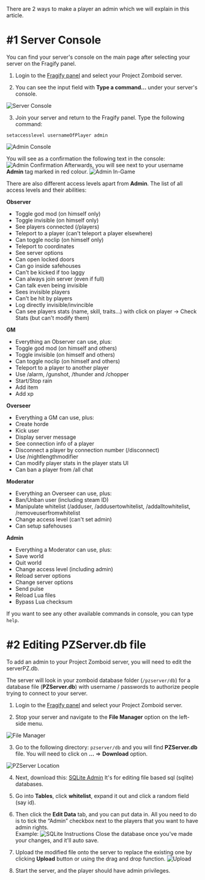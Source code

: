 There are 2 ways to make a player an admin which we will explain in this article.

# #1 Server Console

You can find your server's console on the main page after selecting your server on the Fragify panel.

1. Login to the [Fragify panel](https://panel.fragify.net/auth/login) and select your Project Zomboid server.

2. You can see the input field with **Type a command...** under your server's console.

![Server Console](../images/server-console.png)

3. Join your server and return to the Fragify panel. Type the following command:
```
setaccesslevel usernameOfPlayer admin
```
![Admin Console](../images/admin-console.png)

You will see as a confirmation the following text in the console:
![Admin Confirmation](../images/admin-confirmation.png)
Afterwards, you will see next to your username **Admin** tag marked in red colour.
![Admin In-Game](../images/admin-game.png)

There are also different access levels apart from **Admin**. 
The list of all access levels and their abilities:

**Observer**
* Toggle god mod (on himself only)
* Toggle invisible (on himself only)
* See players connected (/players)
* Teleport to a player (can't teleport a player elsewhere)
*  Can toggle noclip (on himself only)
* Teleport to coordinates
*  See server options
*  Can open locked doors
*  Can go inside safehouses
*  Can't be kicked if too laggy
*  Can always join server (even if full)
*  Can talk even being invisible
*  Sees invisible players
*  Can't be hit by players
*  Log directly invisible/invincible
*  Can see players stats (name, skill, traits...) with click on player -> Check Stats (but can't modify them)

**GM**
*  Everything an Observer can use, plus:
*  Toggle god mod (on himself and others)
*  Toggle invisible (on himself and others)
*  Can toggle noclip (on himself and others)
*  Teleport to a player to another player  
*  Use /alarm, /gunshot, /thunder and /chopper
*  Start/Stop rain
*  Add item
*  Add xp

**Overseer**
*  Everything a GM can use, plus:
*  Create horde
*  Kick user
*  Display server message
*  See connection info of a player
*  Disconnect a player by connection number (/disconnect)
*  Use /nightlengthmodifier
*  Can modify player stats in the player stats UI
*  Can ban a player from /all chat

**Moderator**
* Everything an Overseer can use, plus:
*  Ban/Unban user (including steam ID)
*  Manipulate whitelist (/adduser, /addusertowhitelist, /addalltowhitelist, /removeuserfromwhitelist
*  Change access level (can't set admin)
*  Can setup safehouses

**Admin**
*  Everything a Moderator can use, plus:
*  Save world
*  Quit world
*  Change access level (including admin)
*  Reload server options
*  Change server options
*  Send pulse
*  Reload Lua files
*  Bypass Lua checksum

If you want to see any other available commands in console, you can type `help`.

# #2 Editing PZServer.db file
To add an admin to your Project Zomboid server, you will need to edit the serverPZ.db.  
  
The server will look in your zomboid database folder (`/pzserver/db`) for a database file (**PZServer.db**) with username / passwords to authorize people trying to connect to your server.

1. Login to the [Fragify panel](https://panel.fragify.net/auth/login) and select your Project Zomboid server.

2. Stop your server and navigate to the **File Manager** option on the left-side menu.

![File Manager](../images/file-manager.png)

3. Go to the following directory: `pzserver/db` and you will find **PZServer.db** file. You will need to click on **...** => **Download** option.

![PZServer Location](../images/pzserver-location.png)

4. Next, download this: [SQLite Admin](http://sqliteadmin.orbmu2k.de/) It's for editing file based sql (sqlite) databases.

5. Go into **Tables**, click **whitelist**, expand it out and click a random field (say id).

6. Then click the **Edit Data** tab, and you can put data in. All you need to do is to tick the “Admin” checkbox next to the players that you want to have admin rights.  
Example:
![SQLite Instructions](../images/sqlite-instructions.png) Close the database once you've made your changes, and it'll auto save.   

7. Upload the modified file onto the server to replace the existing one by clicking **Upload** button or using the drag and drop function.
![Upload](../images/upload.png)

8. Start the server, and the player should have admin privileges.